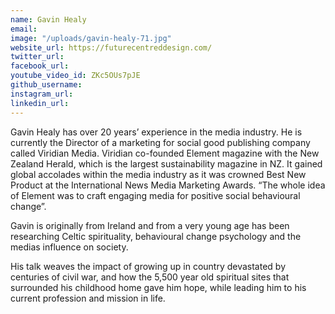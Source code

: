 ```yaml
---
name: Gavin Healy
email: 
image: "/uploads/gavin-healy-71.jpg"
website_url: https://futurecentreddesign.com/
twitter_url: 
facebook_url: 
youtube_video_id: ZKc5OUs7pJE
github_username: 
instagram_url: 
linkedin_url: 
---
```


Gavin Healy has over 20 years’ experience in the media industry. He is currently the Director of a marketing for social good publishing company called Viridian Media. Viridian co-founded Element magazine with the New Zealand Herald, which is the largest sustainability magazine in NZ. It gained global accolades within the media industry as it was crowned Best New Product at the International News Media Marketing Awards. “The whole idea of Element was to craft engaging media for positive social behavioural change”.

Gavin is originally from Ireland and from a very young age has been researching Celtic spirituality, behavioural change psychology and the medias influence on society.

His talk weaves the impact of growing up in country devastated by centuries of civil war, and how the 5,500 year old spiritual sites that surrounded his childhood home gave him hope, while leading him to his current profession and mission in life.
